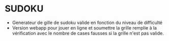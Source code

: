 # SUDOKU
- Generateur de gille de sudoku valide en fonction du niveau de difficulté
- Version webapp pour jouer en ligne et soumettre la grille remplie à la vérification avec le nombre de cases fausses si la grille n'est pas valide.
